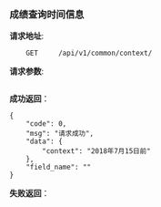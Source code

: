 ### 成绩查询时间信息

**请求地址**:
```
    GET     /api/v1/common/context/
```

**请求参数**:
```

```


**成功返回**：
```
{
    "code": 0,
    "msg": "请求成功",
    "data": {
        "context": "2018年7月15日前"
    },
    "field_name": ""
}
```

**失败返回**：
```

```